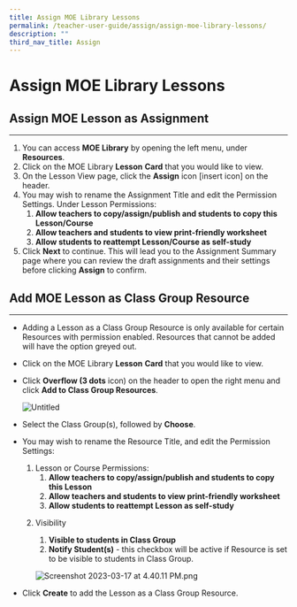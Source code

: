 ```yaml
---
title: Assign MOE Library Lessons
permalink: /teacher-user-guide/assign/assign-moe-library-lessons/
description: ""
third_nav_title: Assign
---
```

<h1 id="assign-moe-library-lessons">Assign MOE Library Lessons</h1>
<h2 id="assign-moe-lesson-as-assignment">Assign MOE Lesson as Assignment</h2>
<hr>
<ol>
<li>You can access <strong>MOE Library</strong> by opening the left menu, under <strong>Resources</strong>.</li>
<li>Click on the MOE Library <strong>Lesson</strong> <strong>Card</strong> that you would like to view.</li>
<li>On the Lesson View page, click the <strong>Assign</strong> icon [insert icon] on the header.</li>
<li>You may wish to rename the Assignment Title and edit the Permission Settings. Under Lesson Permissions:<ol>
<li><strong>Allow teachers to copy/assign/publish and students to copy this Lesson/Course</strong></li>
<li><strong>Allow teachers and students to view print-friendly worksheet</strong></li>
<li><strong>Allow students to reattempt Lesson/Course as self-study</strong></li>
</ol>
</li>
<li>Click <strong>Next</strong> to continue. This will lead you to the Assignment Summary page where you can review the draft assignments and their settings before clicking <strong>Assign</strong> to confirm.</li>
</ol>
<h2 id="add-moe-lesson-as-class-group-resource">Add MOE Lesson as Class Group Resource</h2>
<hr>
<ul>
<li><p>Adding a Lesson as a Class Group Resource is only available for certain Resources with permission enabled. Resources that cannot be added will have the option greyed out.</p>
</li>
<li><p>Click on the MOE Library <strong>Lesson</strong> <strong>Card</strong> that you would like to view.</p>
</li>
<li><p>Click <strong>Overflow (3 dots</strong> icon) on the header to open the right menu and click <strong>Add to Class Group Resources</strong>.</p>
<p> <img alt="Untitled" src="https://s3-us-west-2.amazonaws.com/secure.notion-static.com/ba9f8890-3209-4161-83b0-a5ada2140e2e/Untitled.png"></p>
</li>
<li><p>Select the Class Group(s), followed by <strong>Choose</strong>.</p>
</li>
<li><p>You may wish to rename the Resource Title, and edit the Permission Settings:</p>
<ol>
<li>Lesson or Course Permissions:<ol>
<li><strong>Allow teachers to copy/assign/publish and students to copy this Lesson</strong></li>
<li><strong>Allow teachers and students to view print-friendly worksheet</strong></li>
<li><strong>Allow students to reattempt Lesson as self-study</strong></li>
</ol>
</li>
<li><p>Visibility</p>
<ol>
<li><strong>Visible to students in Class Group</strong></li>
<li><strong>Notify Student(s)</strong> - this checkbox will be active if Resource is set to be visible to students in Class Group.</li>
</ol>
<p><img alt="Screenshot 2023-03-17 at 4.40.11 PM.png" src="https://s3-us-west-2.amazonaws.com/secure.notion-static.com/91ed4808-182d-4df3-bfab-e3b983d19f26/Screenshot_2023-03-17_at_4.40.11_PM.png"></p>
</li>
</ol>
</li>
<li><p>Click <strong>Create</strong> to add the Lesson as a Class Group Resource.</p>
</li>
</ul>
